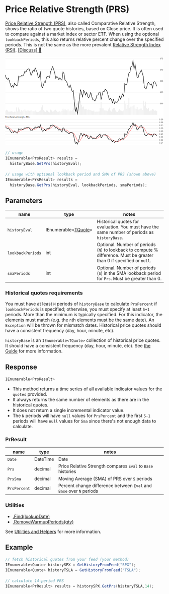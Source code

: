 # Price Relative Strength (PRS)

[Price Relative Strength (PRS)](https://en.wikipedia.org/wiki/Relative_strength), also called Comparative Relative Strength, shows the ratio of two quote histories, based on Close price.  It is often used to compare against a market index or sector ETF.  When using the optional `lookbackPeriods`, this also returns relative percent change over the specified periods.  This is not the same as the more prevalent [Relative Strength Index (RSI)](../Rsi/README.md).
[[Discuss] :speech_balloon:](https://github.com/DaveSkender/Stock.Indicators/discussions/243 "Community discussion about this indicator")

![image](chart.png)

```csharp
// usage
IEnumerable<PrsResult> results =
  historyBase.GetPrs(historyEval);  

// usage with optional lookback period and SMA of PRS (shown above)
IEnumerable<PrsResult> results =
  historyBase.GetPrs(historyEval, lookbackPeriods, smaPeriods);  
```

## Parameters

| name | type | notes
| -- |-- |--
| `historyEval` | IEnumerable\<[TQuote](../../docs/GUIDE.md#historical-quotes)\> | Historical quotes for evaluation.  You must have the same number of periods as `historyBase`.
| `lookbackPeriods` | int | Optional.  Number of periods (`N`) to lookback to compute % difference.  Must be greater than 0 if specified or `null`.
| `smaPeriods` | int | Optional.  Number of periods (`S`) in the SMA lookback period for `Prs`.  Must be greater than 0.

### Historical quotes requirements

You must have at least `N` periods of `historyBase` to calculate `PrsPercent` if `lookbackPeriods` is specified; otherwise, you must specify at least `S+1` periods.  More than the minimum is typically specified.  For this indicator, the elements must match (e.g. the `n`th elements must be the same date).  An `Exception` will be thrown for mismatch dates.  Historical price quotes should have a consistent frequency (day, hour, minute, etc).

`historyBase` is an `IEnumerable<TQuote>` collection of historical price quotes.  It should have a consistent frequency (day, hour, minute, etc).  See [the Guide](../../docs/GUIDE.md#historical-quotes) for more information.

## Response

```csharp
IEnumerable<PrsResult>
```

- This method returns a time series of all available indicator values for the `quotes` provided.
- It always returns the same number of elements as there are in the historical quotes.
- It does not return a single incremental indicator value.
- The `N` periods will have `null` values for `PrsPercent` and the first `S-1` periods will have `null` values for `Sma` since there's not enough data to calculate.

### PrResult

| name | type | notes
| -- |-- |--
| `Date` | DateTime | Date
| `Prs` | decimal | Price Relative Strength compares `Eval` to `Base` histories
| `PrsSma` | decimal | Moving Average (SMA) of PRS over `S` periods
| `PrsPercent` | decimal | Percent change difference between `Eval` and `Base` over `N` periods

### Utilities

- [.Find(lookupDate)](../../docs/UTILITIES.md#find-indicator-result-by-date)
- [.RemoveWarmupPeriods(qty)](../../docs/UTILITIES.md#remove-warmup-periods)

See [Utilities and Helpers](../../docs/UTILITIES.md#utilities-for-indicator-results) for more information.

## Example

```csharp
// fetch historical quotes from your feed (your method)
IEnumerable<Quote> historySPX = GetHistoryFromFeed("SPX");
IEnumerable<Quote> historyTSLA = GetHistoryFromFeed("TSLA");

// calculate 14-period PRS
IEnumerable<PrResult> results = historySPX.GetPrs(historyTSLA,14);
```
